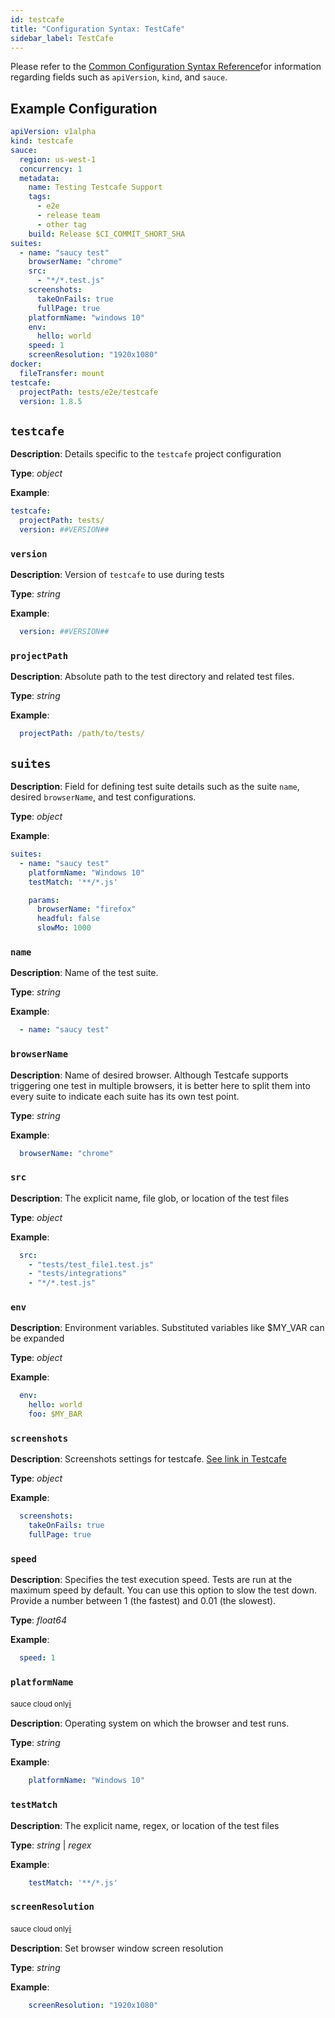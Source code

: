 ```yaml
---
id: testcafe
title: "Configuration Syntax: TestCafe"
sidebar_label: TestCafe
---
```


Please refer to the [Common Configuration Syntax Reference](/testrunner-toolkit/configuration#common-syntax-reference)for information regarding fields such as `apiVersion`, `kind`, and `sauce`.

## Example Configuration

```yaml
apiVersion: v1alpha
kind: testcafe
sauce:
  region: us-west-1
  concurrency: 1
  metadata:
    name: Testing Testcafe Support
    tags:
      - e2e
      - release team
      - other tag
    build: Release $CI_COMMIT_SHORT_SHA
suites:
  - name: "saucy test"
    browserName: "chrome"
    src:
      - "*/*.test.js"
    screenshots:
      takeOnFails: true
      fullPage: true
    platformName: "windows 10"
    env:
      hello: world
    speed: 1
    screenResolution: "1920x1080"
docker:
  fileTransfer: mount
testcafe:
  projectPath: tests/e2e/testcafe
  version: 1.8.5
```

## `testcafe`

__Description__: Details specific to the `testcafe` project configuration

__Type__: *object*

__Example__:
```yaml
testcafe:
  projectPath: tests/
  version: ##VERSION##
```

### `version`

__Description__: Version of `testcafe` to use during tests

__Type__: *string*

__Example__:
```yaml
  version: ##VERSION##
```

### `projectPath`

__Description__: Absolute path to the test directory and related test files.

__Type__: *string*

__Example__:
```yaml
  projectPath: /path/to/tests/
```

## `suites`

__Description__: Field for defining test suite details such as the suite `name`, desired `browserName`, and test configurations.

__Type__: *object*

__Example__:
```yaml
suites:
  - name: "saucy test"
    platformName: "Windows 10"
    testMatch: '**/*.js'

    params:
      browserName: "firefox"
      headful: false
      slowMo: 1000
```

### `name`

__Description__: Name of the test suite.

__Type__: *string*

__Example__:
```yaml
  - name: "saucy test"
```

### `browserName`

__Description__: Name of desired browser. Although Testcafe supports triggering one test in multiple browsers, it is better here to split them into every suite to indicate each suite has its own test point.

__Type__: *string*

__Example__:
```yaml
  browserName: "chrome"
```

### `src`

__Description__: The explicit name, file glob, or location of the test files

__Type__: *object*

__Example__:
```yaml
  src:
    - "tests/test_file1.test.js"
    - "tests/integrations"
    - "*/*.test.js"
```

### `env`

__Description__: Environment variables. Substituted variables like $MY_VAR can be expanded

__Type__: *object*

__Example__:
```yaml
  env:
    hello: world
    foo: $MY_BAR
```

### `screenshots`

__Description__: Screenshots settings for testcafe. [See link in Testcafe](https://devexpress.github.io/testcafe/documentation/reference/configuration-file.html#screenshots)

__Type__: *object*

__Example__:
```yaml
  screenshots:
    takeOnFails: true
    fullPage: true
```

### `speed`

__Description__: Specifies the test execution speed. Tests are run at the maximum speed by default. You can use this option to slow the test down. Provide a number between 1 (the fastest) and 0.01 (the slowest).

__Type__: *float64*

__Example__:
```yaml
  speed: 1
```

### `platformName`

<p><small><Highlight color="#ad1415">sauce cloud only</Highlight></small><a href="/testrunner-toolkit/running-tests#test-on-sauce-labs">ℹ</a></p>

__Description__: Operating system on which the browser and test runs.

__Type__: *string*

__Example__:
```yaml
    platformName: "Windows 10"
```

### `testMatch`

__Description__: The explicit name, regex, or location of the test files

__Type__: *string* | *regex*

__Example__:
```yaml
    testMatch: '**/*.js'
```

### `screenResolution`

<p><small><Highlight color="#ad1415">sauce cloud only</Highlight></small><a href="/testrunner-toolkit/running-tests#test-on-sauce-labs">ℹ</a></p>

__Description__: Set browser window screen resolution

__Type__: *string*

__Example__:
```yaml
    screenResolution: "1920x1080"
```
